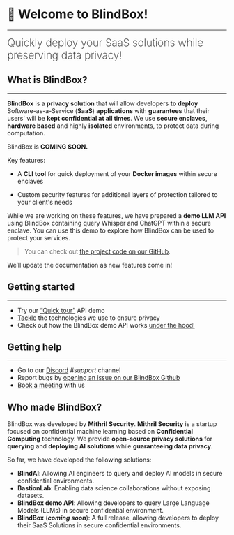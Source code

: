 # 👋 Welcome to BlindBox!
________________________________________________________

<font size="5"><span style="font-weight: 200">
Quickly deploy your SaaS solutions while preserving data privacy!
</font></span>

## What is BlindBox?
________________________________________________________

**BlindBox** is a **privacy solution** that will allow developers **to deploy** Software-as-a-Service (**SaaS**) **applications** with **guarantees** that their users' will be **kept confidential at all times**. We use **secure enclaves**, **hardware based** and highly **isolated** environments, to protect data during computation. 

BlindBox is **COMING SOON.**

Key features:

+ A **CLI tool** for quick deployment of your **Docker images** within secure enclaves

+ Custom security features for additional layers of protection tailored to your client's needs

While we are working on these features, we have prepared a **demo LLM API** using BlindBox containing query Whisper and ChatGPT within a secure enclave. You can use this demo to explore how BlindBox can be used to protect your services.

> You can check out [the project code on our GitHub](https://github.com/mithril-security/blindbox/). 

We’ll update the documentation as new features come in!

## Getting started
________________________________________________________

- Try our [“Quick tour”](./docs/getting-started/quick-tour.ipynb) API demo
- [Tackle](./docs/getting-started/confidential_computing.md) the technologies we use to ensure privacy
- Check out how the BlindBox demo API works [under the hood!](./docs/getting-started/under-the-hood.ipynb)

## Getting help
________________________________________________________

- Go to our [Discord](https://discord.com/invite/TxEHagpWd4) *#support* channel
- Report bugs by [opening an issue on our BlindBox Github](https://github.com/mithril-security/blindbox/issues)
- [Book a meeting](https://calendly.com/contact-mithril-security/15mins?month=2022-11) with us

## Who made BlindBox?

BlindBox was developed by **Mithril Security**. **Mithril Security** is a startup focused on confidential machine learning based on **Confidential Computing** technology. We provide **open-source privacy solutions** for **querying** and **deploying AI solutions** while **guaranteeing data privacy**.

So far, we have developed the following solutions:

- **BlindAI**: Allowing AI engineers to query and deploy AI models in secure confidential environments.
- **BastionLab**: Enabling data science collaborations without exposing datasets.
- **BlindBox demo API**: Allowing developers to query Large Language Models (LLMs) in secure confidential environment.
- **BlindBox** (***coming soon***): A full release, allowing developers to deploy their SaaS Solutions in secure confidential environments.
